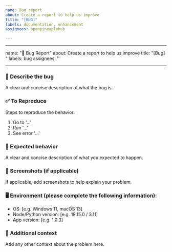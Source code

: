 ```yaml
---
name: Bug report
about: Create a report to help us improve
title: "[BUG]"
labels: documentation, enhancement
assignees: openpineaplehub

---
```


---
name: "🐛 Bug Report"
about: Create a report to help us improve
title: "[Bug] <short description>"
labels: bug
assignees: ''

---

### 🧩 Describe the bug
A clear and concise description of what the bug is.

### ✅ To Reproduce
Steps to reproduce the behavior:
1. Go to '...'
2. Run '...'
3. See error '...'

### 🧠 Expected behavior
A clear and concise description of what you expected to happen.

### 📸 Screenshots (if applicable)
If applicable, add screenshots to help explain your problem.

### 🖥️ Environment (please complete the following information):
- OS: [e.g. Windows 11, macOS 13]
- Node/Python version: [e.g. 18.15.0 / 3.11]
- App version: [e.g. 1.0.3]

### 📃 Additional context
Add any other context about the problem here.
